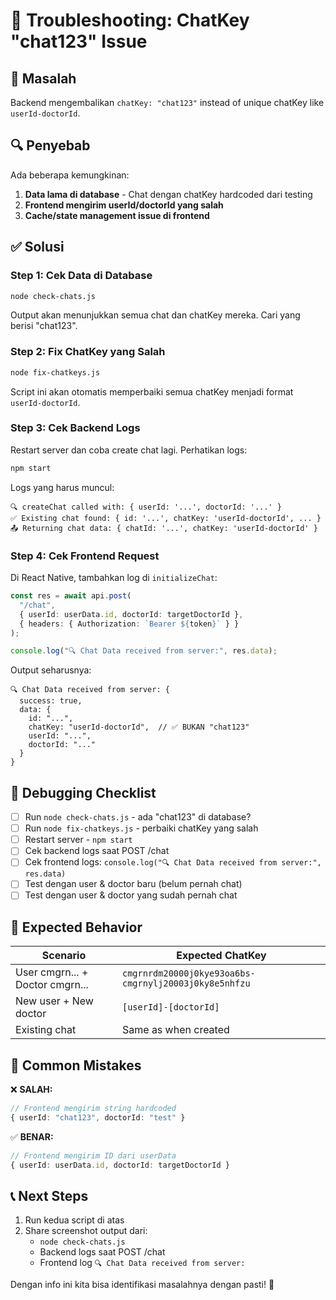 # 🔧 Troubleshooting: ChatKey "chat123" Issue

## 🎯 Masalah

Backend mengembalikan `chatKey: "chat123"` instead of unique chatKey like `userId-doctorId`.

## 🔍 Penyebab

Ada beberapa kemungkinan:

1. **Data lama di database** - Chat dengan chatKey hardcoded dari testing
2. **Frontend mengirim userId/doctorId yang salah**
3. **Cache/state management issue di frontend**

## ✅ Solusi

### Step 1: Cek Data di Database

```bash
node check-chats.js
```

Output akan menunjukkan semua chat dan chatKey mereka. Cari yang berisi "chat123".

### Step 2: Fix ChatKey yang Salah

```bash
node fix-chatkeys.js
```

Script ini akan otomatis memperbaiki semua chatKey menjadi format `userId-doctorId`.

### Step 3: Cek Backend Logs

Restart server dan coba create chat lagi. Perhatikan logs:

```bash
npm start
```

Logs yang harus muncul:

```
🔍 createChat called with: { userId: '...', doctorId: '...' }
✅ Existing chat found: { id: '...', chatKey: 'userId-doctorId', ... }
📤 Returning chat data: { chatId: '...', chatKey: 'userId-doctorId' }
```

### Step 4: Cek Frontend Request

Di React Native, tambahkan log di `initializeChat`:

```typescript
const res = await api.post(
  "/chat",
  { userId: userData.id, doctorId: targetDoctorId },
  { headers: { Authorization: `Bearer ${token}` } }
);

console.log("🔍 Chat Data received from server:", res.data);
```

Output seharusnya:

```
🔍 Chat Data received from server: {
  success: true,
  data: {
    id: "...",
    chatKey: "userId-doctorId",  // ✅ BUKAN "chat123"
    userId: "...",
    doctorId: "..."
  }
}
```

## 🐛 Debugging Checklist

- [ ] Run `node check-chats.js` - ada "chat123" di database?
- [ ] Run `node fix-chatkeys.js` - perbaiki chatKey yang salah
- [ ] Restart server - `npm start`
- [ ] Cek backend logs saat POST /chat
- [ ] Cek frontend logs: `console.log("🔍 Chat Data received from server:", res.data)`
- [ ] Test dengan user & doctor baru (belum pernah chat)
- [ ] Test dengan user & doctor yang sudah pernah chat

## 🎯 Expected Behavior

| Scenario                        | Expected ChatKey                                      |
| ------------------------------- | ----------------------------------------------------- |
| User cmgrn... + Doctor cmgrn... | `cmgrnrdm20000j0kye93oa6bs-cmgrnylj20003j0ky8e5nhfzu` |
| New user + New doctor           | `[userId]-[doctorId]`                                 |
| Existing chat                   | Same as when created                                  |

## 🚨 Common Mistakes

❌ **SALAH:**

```typescript
// Frontend mengirim string hardcoded
{ userId: "chat123", doctorId: "test" }
```

✅ **BENAR:**

```typescript
// Frontend mengirim ID dari userData
{ userId: userData.id, doctorId: targetDoctorId }
```

## 📞 Next Steps

1. Run kedua script di atas
2. Share screenshot output dari:
   - `node check-chats.js`
   - Backend logs saat POST /chat
   - Frontend log `🔍 Chat Data received from server:`

Dengan info ini kita bisa identifikasi masalahnya dengan pasti! 🚀
